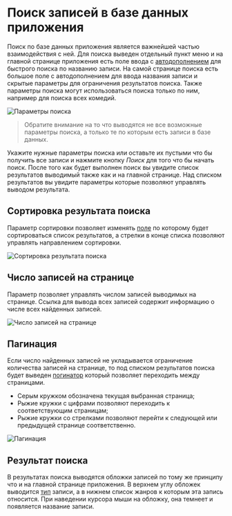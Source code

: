 # Поиск записей в базе данных приложения

Поиск по базе данных приложения является важнейшей частью взаимодействия с ней. Для поиска выведен отдельный пункт меню
и на главной странице приложения есть поле ввода с [автодополнением](http://ru.wikipedia.org/wiki/Автодополнение) для
быстрого поиска по названию записи. На самой странице поиска есть большое поле с автодополнением для ввода названия
записи и скрытые параметры для ограничения результатов поиска. Также параметры поиска могут использоваться поиска только
по ним, например для поиска всех комедий.

![Параметры поиска](https://raw.github.com/anime-db/anime-db-docs/master/images/ru/general/search_params.jpg)

> Обратите внимание на то что выводятся не все возможные параметры поиска, а только те по которым есть записи в базе
данных.

Укажите нужные параметры поиска или оставьте их пустыми что бы получить все записи и нажмите кнопку *Поиск* для того
что бы начать поиск. После того как будет выполнен поиск вы увидите список результатов выводимый также как и на
главной странице. Над списком результатов вы увидите параметры которые позволяют управлять выводом результата.

## Сортировка результата поиска

Параметр сортировки позволяет изменять [поле](/ru/user/item/fields.md) по которому будет сортироваться список
результатов, а стрелки в конце списка позволяют управлять направлением сортировки.

![Сортировка результата поиска](https://raw.github.com/anime-db/anime-db-docs/master/images/ru/general/search_sort.jpg)

## Число записей на странице

Параметр позволяет управлять числом записей выводимых на странице. Ссылка для вывода всех записей содержит информацию
о числе всех найденных записей.

![Число записей на странице](https://raw.github.com/anime-db/anime-db-docs/master/images/ru/general/search_limit.jpg)

## Пагинация

Если число найденных записей не укладывается ограничение количества записей на странице, то под списком результатов
поиска будет выведен [погинатор](http://ru.wikipedia.org/wiki/Пагинация) который позволяет переходить между страницами.

- Серым кружком обозначена текущая выбранная страница;
- Рыжие кружки с цифрами позволяют переходить к соответствующим страницам;
- Рыжие кружки со стрелками позволяют перейти к следующей или предыдущей странице соответственно.

![Пагинация](https://raw.github.com/anime-db/anime-db-docs/master/images/ru/general/pager.jpg)

## Результат поиска

В результатах поиска выводятся обложки записей по тому же принципу что и на главной странице приложения. В верхнем углу
обложек выводится [тип](/ru/user/item/fields.md#%D0%A2%D0%B8%D0%BF) записи, а в нижнем список жанров к которым эта запись
относится. При наведении курсора мыши на обложку, она темнеет и появляется название записи.
